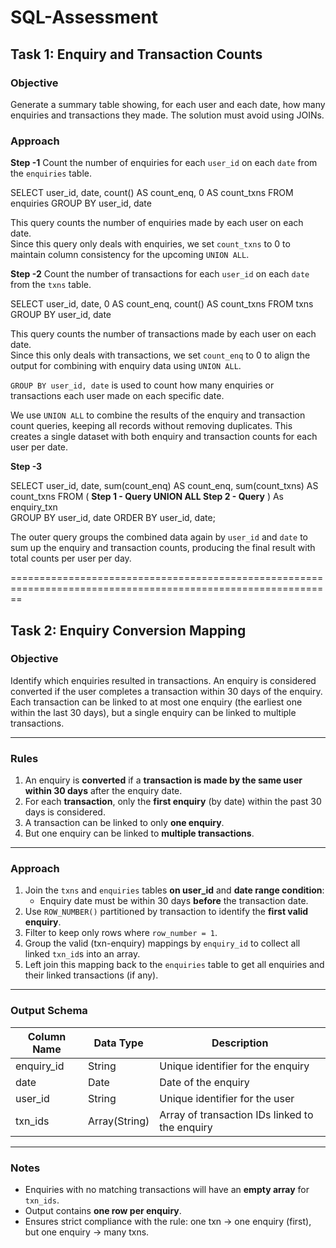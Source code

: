 # SQL-Assessment

## Task 1: Enquiry and Transaction Counts

### Objective

Generate a summary table showing, for each user and each date, how many enquiries and transactions they made. The solution must avoid using JOINs.

### Approach

**Step -1** Count the number of enquiries for each `user_id` on each `date` from the `enquiries` table.

SELECT
        user_id,
        date,
        count() AS count_enq,
        0 AS count_txns
FROM enquiries
GROUP BY user_id, date

This query counts the number of enquiries made by each user on each date.  
Since this query only deals with enquiries, we set `count_txns` to 0 to maintain column consistency for the upcoming `UNION ALL`.

**Step -2**  Count the number of transactions for each `user_id` on each `date` from the `txns` table.

SELECT
        user_id,
        date,
        0 AS count_enq,
        count() AS count_txns
FROM txns
GROUP BY user_id, date

This query counts the number of transactions made by each user on each date.  
Since this only deals with transactions, we set `count_enq` to 0 to align the output for combining with enquiry data using `UNION ALL`.

`GROUP BY user_id, date` is used to count how many enquiries or transactions each user made on each specific date.

We use `UNION ALL` to combine the results of the enquiry and transaction count queries, keeping all records without removing duplicates.
This creates a single dataset with both enquiry and transaction counts for each user per date.

**Step -3** 

SELECT
    user_id,
    date,
    sum(count_enq) AS count_enq,
    sum(count_txns) AS count_txns
FROM (
         **Step 1 - Query
         UNION ALL
         Step 2 - Query**
    ) As enquiry_txn  
GROUP BY user_id, date
ORDER BY user_id, date;

The outer query groups the combined data again by `user_id` and `date` to sum up the enquiry and transaction counts, producing the final result with total counts per user per day.

==============================================================================================================


## Task 2: Enquiry Conversion Mapping

### Objective

Identify which enquiries resulted in transactions. An enquiry is considered converted if the user completes a transaction within 30 days of the enquiry. Each transaction can be linked to at most one enquiry (the earliest one within the last 30 days), but a single enquiry can be linked to multiple transactions.

---

### Rules

1. An enquiry is **converted** if a **transaction is made by the same user within 30 days** after the enquiry date.
2. For each **transaction**, only the **first enquiry** (by date) within the past 30 days is considered.
3. A transaction can be linked to only **one enquiry**.
4. But one enquiry can be linked to **multiple transactions**.

---

### Approach

1. Join the `txns` and `enquiries` tables **on user_id** and **date range condition**:
   - Enquiry date must be within 30 days **before** the transaction date.
2. Use `ROW_NUMBER()` partitioned by transaction to identify the **first valid enquiry**.
3. Filter to keep only rows where `row_number = 1`.
4. Group the valid (txn-enquiry) mappings by `enquiry_id` to collect all linked `txn_id`s into an array.
5. Left join this mapping back to the `enquiries` table to get all enquiries and their linked transactions (if any).

---

### Output Schema

| Column Name  | Data Type       | Description                                               |
|--------------|------------------|-----------------------------------------------------------|
| enquiry_id   | String           | Unique identifier for the enquiry                         |
| date         | Date             | Date of the enquiry                                       |
| user_id      | String           | Unique identifier for the user                            |
| txn_ids      | Array(String)    | Array of transaction IDs linked to the enquiry            |

---

### Notes

- Enquiries with no matching transactions will have an **empty array** for `txn_ids`.
- Output contains **one row per enquiry**.
- Ensures strict compliance with the rule: one txn → one enquiry (first), but one enquiry → many txns.

